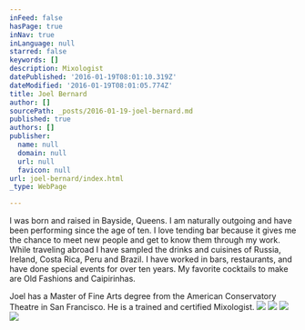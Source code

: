 ```yaml
---
inFeed: false
hasPage: true
inNav: true
inLanguage: null
starred: false
keywords: []
description: Mixologist
datePublished: '2016-01-19T08:01:10.319Z'
dateModified: '2016-01-19T08:01:05.774Z'
title: Joel Bernard
author: []
sourcePath: _posts/2016-01-19-joel-bernard.md
published: true
authors: []
publisher:
  name: null
  domain: null
  url: null
  favicon: null
url: joel-bernard/index.html
_type: WebPage

---
```

I was born and raised in Bayside, Queens. I am naturally outgoing and have been performing since the age of ten. I love tending bar because it gives me the chance to meet new people and get to know them through my work. While traveling abroad I have sampled the drinks and cuisines of Russia, Ireland, Costa Rica, Peru and Brazil. I have worked in bars, restaurants, and have done special events for over ten years. My favorite cocktails to make are Old Fashions and Caipirinhas. 

Joel has a Master of Fine Arts degree from the American Conservatory Theatre in San Francisco. He is a trained and certified Mixologist.
![](https://the-grid-user-content.s3-us-west-2.amazonaws.com/8744ef0a-1915-44f0-9ce0-9065c2a8b3a4.jpg)
![](https://the-grid-user-content.s3-us-west-2.amazonaws.com/1a88887c-89fd-455c-b861-4b5943e678af.jpg)
![](https://s3-us-west-2.amazonaws.com/the-grid-img/p/bca0487933b4dc28f002c799e0f30d0c3d7a2006.jpg)
![](https://the-grid-user-content.s3-us-west-2.amazonaws.com/7f543320-d3f6-4b3a-ac7a-0e120c4352fd.jpg)